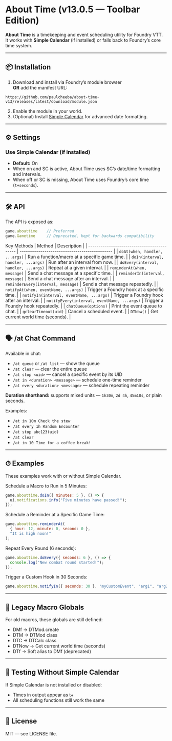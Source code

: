 # About Time (v13.0.5 — Toolbar Edition)

**About Time** is a timekeeping and event scheduling utility for Foundry VTT.  
It works with **Simple Calendar** (if installed) or falls back to Foundry’s core time system.

---

## 📦 Installation

1. Download and install via Foundry’s module browser  
   **OR** add the manifest URL:  
```
https://github.com/paulcheeba/about-time-v13/releases/latest/download/module.json
```
2. Enable the module in your world.
3. (Optional) Install [Simple Calendar](https://foundryvtt.com/packages/foundryvtt-simple-calendar) for advanced date formatting.

---

## ⚙ Settings

### Use Simple Calendar (if installed)
- **Default:** On  
- When on and SC is active, About Time uses SC’s date/time formatting and intervals.  
- When off or SC is missing, About Time uses Foundry’s core time (`t+seconds`).

---

## 🛠 API

The API is exposed as:

```js
game.abouttime    // Preferred
game.Gametime     // Deprecated, kept for backwards compatibility
```
Key Methods
| Method                                      | Description                                   |
| ------------------------------------------- | --------------------------------------------- |
| `doAt(when, handler, ...args)`              | Run a function/macro at a specific game time. |
| `doIn(interval, handler, ...args)`          | Run after an interval from now.               |
| `doEvery(interval, handler, ...args)`       | Repeat at a given interval.                   |
| `reminderAt(when, message)`                 | Send a chat message at a specific time.       |
| `reminderIn(interval, message)`             | Send a chat message after an interval.        |
| `reminderEvery(interval, message)`          | Send a chat message repeatedly.               |
| `notifyAt(when, eventName, ...args)`        | Trigger a Foundry hook at a specific time.    |
| `notifyIn(interval, eventName, ...args)`    | Trigger a Foundry hook after an interval.     |
| `notifyEvery(interval, eventName, ...args)` | Trigger a Foundry hook repeatedly.            |
| `chatQueue(options)`                        | Print the event queue to chat.                |
| `gclearTimeout(uid)`                        | Cancel a scheduled event.                     |
| `DTNow()`                                   | Get current world time (seconds).             |

---

## 🗣 /at Chat Command
Available in chat:

- `/at queue` or `/at list` — show the queue  
- `/at clear` — clear the entire queue  
- `/at stop <uid>` — cancel a specific event by its UID  
- `/at in <duration> <message>` — schedule one-time reminder  
- `/at every <duration> <message>` — schedule repeating reminder  

**Duration shorthand:** supports mixed units — `1h30m`, `2d 4h`, `45m10s`, or plain seconds.

Examples:
- `/at in 10m Check the stew`
- `/at every 1h Random Encounter`
- `/at stop abc123(uid)`
- `/at clear`
- `/at in 10 Time for a coffee break!`

---

## ⏱ Examples
These examples work with or without Simple Calendar.

Schedule a Macro to Run in 5 Minutes:
```js
game.abouttime.doIn({ minutes: 5 }, () => {
  ui.notifications.info("Five minutes have passed!");
});
```
Schedule a Reminder at a Specific Game Time:
```js
game.abouttime.reminderAt(
  { hour: 12, minute: 0, second: 0 },
  "It is high noon!"
);
```
Repeat Every Round (6 seconds):
```js
game.abouttime.doEvery({ seconds: 6 }, () => {
  console.log("New combat round started!");
});
```
Trigger a Custom Hook in 30 Seconds:
```js
game.abouttime.notifyIn({ seconds: 30 }, "myCustomEvent", "arg1", "arg2");
```

---

## 📜 Legacy Macro Globals
For old macros, these globals are still defined:

- DMf → DTMod.create  
- DTM → DTMod class  
- DTC → DTCalc class  
- DTNow → Get current world time (seconds)  
- DTf → Soft alias to DMf (deprecated)

---

## 🧪 Testing Without Simple Calendar
If Simple Calendar is not installed or disabled:

- Times in output appear as t+<seconds>
- All scheduling functions still work the same

---

## 📝 License
MIT — see LICENSE file.
